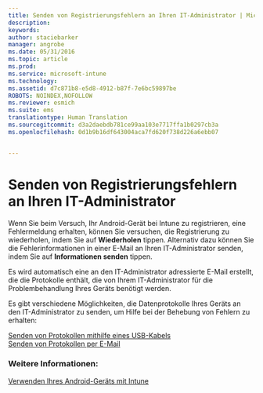 ```yaml
---
title: Senden von Registrierungsfehlern an Ihren IT-Administrator | Microsoft Intune
description: 
keywords: 
author: staciebarker
manager: angrobe
ms.date: 05/31/2016
ms.topic: article
ms.prod: 
ms.service: microsoft-intune
ms.technology: 
ms.assetid: d7c871b8-e5d8-4912-b87f-7e6bc59897be
ROBOTS: NOINDEX,NOFOLLOW
ms.reviewer: esmich
ms.suite: ems
translationtype: Human Translation
ms.sourcegitcommit: d3a2daebdb781ce99aa103e7717ffa1b0297cb3a
ms.openlocfilehash: 0d1b9b16df643004aca7fd620f738d226a6ebb07


---
```



# Senden von Registrierungsfehlern an Ihren IT-Administrator

Wenn Sie beim Versuch, Ihr Android-Gerät bei Intune zu registrieren, eine Fehlermeldung erhalten, können Sie versuchen, die Registrierung zu wiederholen, indem Sie auf **Wiederholen** tippen. Alternativ dazu können Sie die Fehlerinformationen in einer E-Mail an Ihren IT-Administrator senden, indem Sie auf **Informationen senden** tippen.

Es wird automatisch eine an den IT-Administrator adressierte E-Mail erstellt, die die Protokolle enthält, die von Ihrem IT-Administrator für die Problembehandlung Ihres Geräts benötigt werden.

Es gibt verschiedene Möglichkeiten, die Datenprotokolle Ihres Geräts an den IT-Administrator zu senden, um Hilfe bei der Behebung von Fehlern zu erhalten:

[Senden von Protokollen mithilfe eines USB-Kabels](send-diagnostic-data-logs-to-your-it-administrator-using-a-usb-cable-android.md)</br>
[Senden von Protokollen per E-Mail](send-diagnostic-data-logs-to-your-it-administrator-using-email-android.md)

### Weitere Informationen:
[Verwenden Ihres Android-Geräts mit Intune](using-your-android-device-with-intune.md)



<!--HONumber=Aug16_HO4-->


